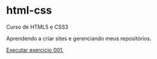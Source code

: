 # html-css
 Curso de HTML5 e CSS3

Aprendendo a criar sites e gerenciando meus repositórios.

<a href="https://marcosviniciuscolares.github.io/html-css/"> Executar exercicio 001.